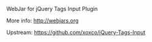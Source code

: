 WebJar for jQuery Tags Input Plugin

More info: http://webjars.org

Upstream: https://github.com/xoxco/jQuery-Tags-Input
